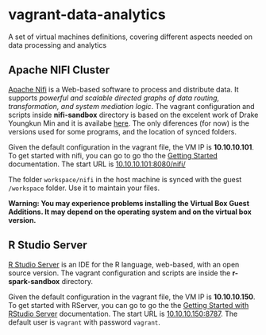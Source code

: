 # vagrant-data-analytics
A set of virtual machines definitions, covering different aspects needed on data processing and analytics

## Apache NIFI Cluster
[Apache Nifi](https://nifi.apache.org/) is a Web-based software to process and distribute data. It supports *powerful and scalable directed graphs of data routing, transformation, and system mediation logic*. The vagrant configuration and scripts inside **nifi-sandbox** directory is based on the excelent work of Drake Youngkun Min and it is availabe [here](https://github.com/minyk/nifi-sandbox). The only diferences (for now) is the versions used for some programs, and the location of synced folders. 

Given the default configuration in the vagrant file, the VM IP is **10.10.10.101**. To get started with nifi, you can go to go tho the [Getting Started](https://nifi.apache.org/docs/nifi-docs/html/getting-started.html) documentation. The start URL is [10.10.10.101:8080/nifi/](http://10.10.10.101:8080/nifi/)

The folder `workspace/nifi` in the host machine is synced with the guest `/workspace` folder. Use it to maintain your files.

**Warning: You may experience problems installing the Virtual Box Guest Additions. It may depend on the operating system and on the virtual box version.**

## R Studio Server
[R Studio Server](https://www.rstudio.com/products/rstudio-server/) is an IDE for the R language, web-based, with an open source version. The vagrant configuration and scripts are inside the **r-spark-sandbox** directory.

Given the default configuration in the vagrant file, the VM IP is **10.10.10.150**. To get started with RServer, you can go to go the the [Getting Started with RStudio Server](https://support.rstudio.com/hc/en-us/articles/200552306-Getting-Started) documentation. The start URL is [10.10.10.150:8787](http://10.10.10.150:8787). The default user is `vagrant` with password `vagrant`. 
